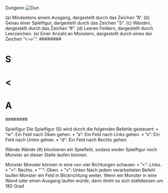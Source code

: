 Dungeon
![Dun](https://user-images.githubusercontent.com/78976562/136284311-df6a5a68-7255-4937-b7e5-6bb73a4d67eb.jpg)

(a) Mindestens einem Ausgang, dargestellt durch das Zeichen ”A“.
(b) Genau einer Spielfigur, dargestellt durch das Zeichen ”S“.
(c) Wänden, dargestellt durch das Zeichen ”#“.
(d) Leeren Feldern, dargestellt durch Leerzeichen.
(e) Einer Anzahl an Monstern, dargestellt durch eines der Zeichen ”<>vˆ“.
########
# S    #
# <    #
#    A #
########


Spielfigur
Die Spielfigur (S) wird durch die folgenden Befehle gesteuert:
• ”w“: Ein Feld nach Oben gehen.
• ”a“: Ein Feld nach Links gehen.
• ”s“: Ein Feld nach Unten gehen.
• ”d“: Ein Feld nach Rechts gehen.

Wände
Wände (#) blockieren ein Spielfeld, sodass weder Spielfigur noch Monster an dieser Stelle laufen können.

Monster
Monster können in eine von vier Richtungen schauen:
• ”<“: Links.
• ”>“: Rechts.
• ”ˆ“: Oben.
• ”v“: Unten
Nach jedem verarbeiteten Befehl laufen Monster ein Feld in Blickrichtung weiter. Wenn ein Monster in eine Wand oder einen Ausgang laufen würde, dann dreht es sich stattdessen um 180 Grad
